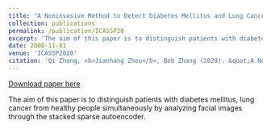 ```yaml
---
title: "A Noninvasive Method to Detect Diabetes Mellitus and Lung Cancer Using the Stacked Sparse autoencoder"
collection: publications
permalink: /publication/ICASSP20
excerpt: 'The aim of this paper is to distinguish patients with diabetes mellitus, lung cancer from healthy people simultaneously by analyzing facial images through the stacked sparse autoencoder.'
date: 2000-11-01
venue: 'ICASSP2020'
citation: 'Qi Zhang, <b>Jianhang Zhou</b>, Bob Zhang (2020). &quot;A Noninvasive Method to Detect Diabetes Mellitus and Lung Cancer Using the Stacked Sparse autoencoder.&quot; <i>2020 International Conference on Acoustics, Speech, and Signal Processing (ICASSP2020)</i>, 1409-1413.'
---
```


[Download paper here](http://combatzhou.github.io/files/09054412.pdf)

The aim of this paper is to distinguish patients with diabetes mellitus, lung cancer from healthy people simultaneously by analyzing facial images through the stacked sparse autoencoder.
